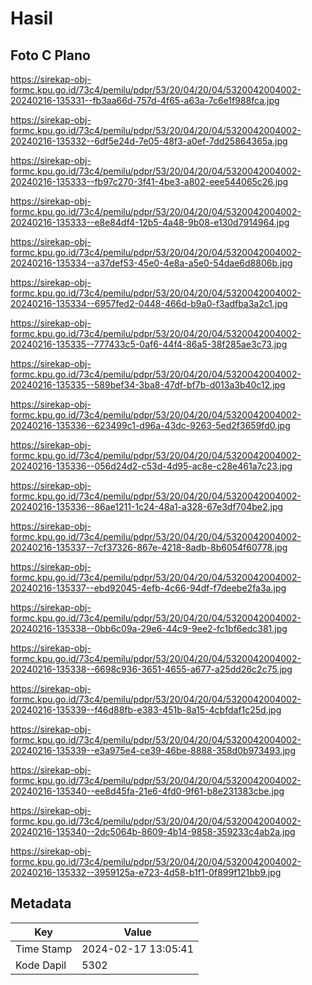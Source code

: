 # Hasil

## Foto C Plano

https://sirekap-obj-formc.kpu.go.id/73c4/pemilu/pdpr/53/20/04/20/04/5320042004002-20240216-135331--fb3aa66d-757d-4f65-a63a-7c6e1f988fca.jpg

https://sirekap-obj-formc.kpu.go.id/73c4/pemilu/pdpr/53/20/04/20/04/5320042004002-20240216-135332--6df5e24d-7e05-48f3-a0ef-7dd25864365a.jpg

https://sirekap-obj-formc.kpu.go.id/73c4/pemilu/pdpr/53/20/04/20/04/5320042004002-20240216-135333--fb97c270-3f41-4be3-a802-eee544065c26.jpg

https://sirekap-obj-formc.kpu.go.id/73c4/pemilu/pdpr/53/20/04/20/04/5320042004002-20240216-135333--e8e84df4-12b5-4a48-9b08-e130d7914964.jpg

https://sirekap-obj-formc.kpu.go.id/73c4/pemilu/pdpr/53/20/04/20/04/5320042004002-20240216-135334--a37def53-45e0-4e8a-a5e0-54dae6d8806b.jpg

https://sirekap-obj-formc.kpu.go.id/73c4/pemilu/pdpr/53/20/04/20/04/5320042004002-20240216-135334--6957fed2-0448-466d-b9a0-f3adfba3a2c1.jpg

https://sirekap-obj-formc.kpu.go.id/73c4/pemilu/pdpr/53/20/04/20/04/5320042004002-20240216-135335--777433c5-0af6-44f4-86a5-38f285ae3c73.jpg

https://sirekap-obj-formc.kpu.go.id/73c4/pemilu/pdpr/53/20/04/20/04/5320042004002-20240216-135335--589bef34-3ba8-47df-bf7b-d013a3b40c12.jpg

https://sirekap-obj-formc.kpu.go.id/73c4/pemilu/pdpr/53/20/04/20/04/5320042004002-20240216-135336--623499c1-d96a-43dc-9263-5ed2f3659fd0.jpg

https://sirekap-obj-formc.kpu.go.id/73c4/pemilu/pdpr/53/20/04/20/04/5320042004002-20240216-135336--056d24d2-c53d-4d95-ac8e-c28e461a7c23.jpg

https://sirekap-obj-formc.kpu.go.id/73c4/pemilu/pdpr/53/20/04/20/04/5320042004002-20240216-135336--86ae1211-1c24-48a1-a328-67e3df704be2.jpg

https://sirekap-obj-formc.kpu.go.id/73c4/pemilu/pdpr/53/20/04/20/04/5320042004002-20240216-135337--7cf37326-867e-4218-8adb-8b6054f60778.jpg

https://sirekap-obj-formc.kpu.go.id/73c4/pemilu/pdpr/53/20/04/20/04/5320042004002-20240216-135337--ebd92045-4efb-4c66-94df-f7deebe2fa3a.jpg

https://sirekap-obj-formc.kpu.go.id/73c4/pemilu/pdpr/53/20/04/20/04/5320042004002-20240216-135338--0bb6c09a-29e6-44c9-9ee2-fc1bf6edc381.jpg

https://sirekap-obj-formc.kpu.go.id/73c4/pemilu/pdpr/53/20/04/20/04/5320042004002-20240216-135338--6698c936-3651-4655-a677-a25dd26c2c75.jpg

https://sirekap-obj-formc.kpu.go.id/73c4/pemilu/pdpr/53/20/04/20/04/5320042004002-20240216-135339--f46d88fb-e383-451b-8a15-4cbfdaf1c25d.jpg

https://sirekap-obj-formc.kpu.go.id/73c4/pemilu/pdpr/53/20/04/20/04/5320042004002-20240216-135339--e3a975e4-ce39-46be-8888-358d0b973493.jpg

https://sirekap-obj-formc.kpu.go.id/73c4/pemilu/pdpr/53/20/04/20/04/5320042004002-20240216-135340--ee8d45fa-21e6-4fd0-9f61-b8e231383cbe.jpg

https://sirekap-obj-formc.kpu.go.id/73c4/pemilu/pdpr/53/20/04/20/04/5320042004002-20240216-135340--2dc5064b-8609-4b14-9858-359233c4ab2a.jpg

https://sirekap-obj-formc.kpu.go.id/73c4/pemilu/pdpr/53/20/04/20/04/5320042004002-20240216-135332--3959125a-e723-4d58-b1f1-0f899f121bb9.jpg


## Metadata

| Key        | Value               |
| ---------- | ------------------- |
| Time Stamp | 2024-02-17 13:05:41 |
| Kode Dapil | 5302                |



